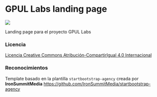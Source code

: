 # GPUL Labs landing page
[![](https://badge.imagelayers.io/gpul/labs-landing:latest.svg)](https://imagelayers.io/?images=gpul/labs-landing:latest 'Docker image size')

Landing page para el proyecto GPUL Labs

### Licencia
[Licencia Creative Commons Atribución-CompartirIgual 4.0 Internacional](http://creativecommons.org/licenses/by-sa/4.0/)

### Reconocimientos
Template basado en la plantilla `startbootstrap-agency` creada por **IronSummitMedia**
https://github.com/IronSummitMedia/startbootstrap-agency
